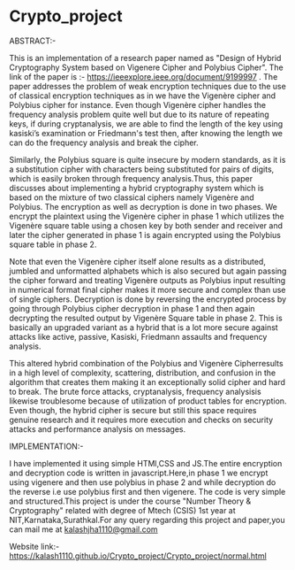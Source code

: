 # Crypto_project
ABSTRACT:- 

This is an implementation of a research paper named as "Design of Hybrid Cryptography System based on Vigenere Cipher and Polybius Cipher". The link of the paper is :- https://ieeexplore.ieee.org/document/9199997 .
The paper addresses the problem of weak encryption techniques due to the use of classical encryption techniques as in we have the Vigenère cipher and Polybius cipher for instance. Even though Vigenère
cipher handles the frequency analysis problem quite well but due to its nature of repeating keys, if during cryptanalysis, we are able to find the length of the key using kasiski’s examination or Friedmann's
test then, after knowing the length we can do the frequency analysis and break the cipher.

Similarly, the Polybius square is quite insecure by modern standards, as it is a substitution cipher with characters being substituted for pairs of digits, which is easily broken through frequency analysis.Thus, this paper discusses about implementing a hybrid cryptography system which is based on the mixture of two classical ciphers namely Vigenère and Polybius. The encryption as well as decryption is
done in two phases. We encrypt the plaintext using the Vigenère cipher in phase 1 which utilizes the Vigenère square table using a chosen key by both sender and receiver and later the cipher generated in
phase 1 is again encrypted using the Polybius square table in phase 2.

Note that even the Vigenère cipher itself alone results as a distributed, jumbled and unformatted alphabets which is also secured but again passing the cipher forward and treating Vigenère outputs as Polybius input resulting in numerical format final cipher makes it more secure and complex than use of single ciphers. Decryption is done by
reversing the encrypted process by going through Polybius cipher decryption in phase 1 and then again decrypting the resulted output by Vigenère Square table in phase 2.
This is basically an upgraded variant as a hybrid that is a lot more secure against attacks like active, passive, Kasiski, Friedmann assaults and frequency analysis.

This altered hybrid combination of the Polybius and Vigenère Cipherresults in a high level of complexity, scattering, distribution, and confusion in the algorithm that creates them making it an exceptionally solid cipher and hard to break. The brute
force attacks, cryptanalysis, frequency analysisis likewise troublesome because of utilization of product tables for encryption. Even though, the hybrid cipher is secure but still this space requires genuine
research and it requires more execution and checks on security attacks and performance analysis on messages.

IMPLEMENTATION:-

I have implemented it using simple HTMl,CSS and JS.The entire encryption and decryption code is written in javascript.Here,in phase 1 we encrypt using vigenere and then use polybius in phase 2 and while decryption do the reverse i.e use polybius first and then vigenere.
The code is very simple and structured.This project is under the course "Number Theory & Cryptography" related with degree of Mtech (CSIS) 1st year at NIT,Karnataka,Surathkal.For any query regarding this project and paper,you can mail me at kalashjha1110@gmail.com

Website link:- https://kalash1110.github.io/Crypto_project/Crypto_project/normal.html
